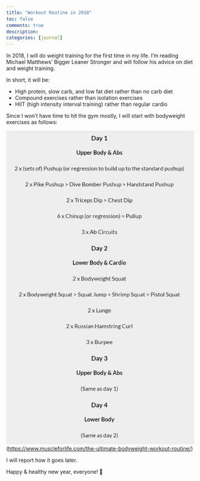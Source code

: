```yaml
---
title: "Workout Routine in 2018"
toc: false
comments: true
description:
categories: [journal]
---
```


In 2018, I will do weight training for the first time in my life. I’m reading Michael Matthews’ Bigger Leaner Stronger and will follow his advice on diet and weight training.

In short, it will be:

* High protein, slow carb, and low fat diet rather than no carb diet
* Compound exercises rather than isolation exercises
* HIIT (high intensity interval training) rather than regular cardio

Since I won’t have time to hit the gym mostly, I will start with bodyweight exercises as follows:

![](/images/20180101-workout.png)
(https://www.muscleforlife.com/the-ultimate-bodyweight-workout-routine/)

I will report how it goes later.

Happy & healthy new year, everyone! 💪